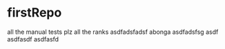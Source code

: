 # firstRepo
all the manual tests
plz
all the ranks
asdfadsfadsf
abonga
asdfadsfsg
asdf
asdfasdf
asdfasfd
